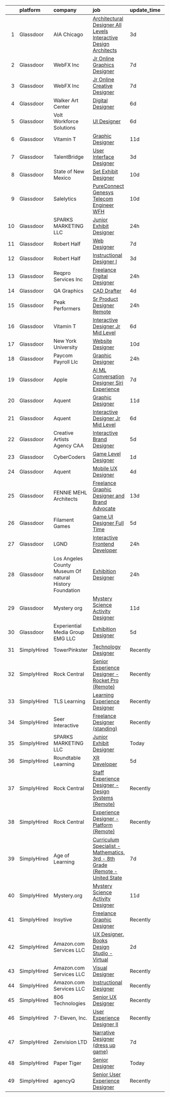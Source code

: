 

|    | platform    | company                                                 | job                                                                                                                                                                                                                                                                                                                                                                                                                                                                                                                                                                                                                                                                                                                                                                                                                                                                                                                                                                                                                                                                                                                                                                                                                                                                                                                                                                              | update_time   | location              |
|---:|:------------|:--------------------------------------------------------|:---------------------------------------------------------------------------------------------------------------------------------------------------------------------------------------------------------------------------------------------------------------------------------------------------------------------------------------------------------------------------------------------------------------------------------------------------------------------------------------------------------------------------------------------------------------------------------------------------------------------------------------------------------------------------------------------------------------------------------------------------------------------------------------------------------------------------------------------------------------------------------------------------------------------------------------------------------------------------------------------------------------------------------------------------------------------------------------------------------------------------------------------------------------------------------------------------------------------------------------------------------------------------------------------------------------------------------------------------------------------------------|:--------------|:----------------------|
|  1 | Glassdoor   | AIA Chicago                                             | [Architectural Designer All Levels   Interactive Design Architects](https://www.glassdoor.com/partner/jobListing.htm?pos=126&ao=1136043&s=58&guid=0000018160f97baebf06f3484ce3c25b&src=GD_JOB_AD&t=SR&vt=w&cs=1_ec06f706&cb=1655189372204&jobListingId=1007932350099&jrtk=3-0-1g5gfiuuikhq1801-1g5gfiuuvii19800-7048e52af32b8e01-)                                                                                                                                                                                                                                                                                                                                                                                                                                                                                                                                                                                                                                                                                                                                                                                                                                                                                                                                                                                                                                               | 3d            | Chicago, IL           |
|  2 | Glassdoor   | WebFX  Inc                                              | [Jr  Online Graphics Designer](https://www.glassdoor.com/partner/jobListing.htm?pos=104&ao=1110586&s=58&guid=0000018160f97baebf06f3484ce3c25b&src=GD_JOB_AD&t=SR&vt=w&cs=1_aa625e20&cb=1655189372200&jobListingId=1007920957213&cpc=4269A4BF187C94B7&jrtk=3-0-1g5gfiuuikhq1801-1g5gfiuuvii19800-80d573f0880264ab--6NYlbfkN0AA3uNcJ0aeXBAdVd1dUlJvZjHaUXbbC2QUFGJChoFW7xEU327m6es5fnmO4XFfQsHit0WRJPe5OJA5iRLARskirGfeb4yBSk3JQXTiS-CHFNXDds0yi2O7q3SaWvsrTdfSEXmXxdLiePi0Q2QwwVcgYK4vujHRO5mAsJx5W1n3jS_0sKq6Zh7whxXDb93FrgtUU7UgLZCK18I0gxbGEgXOecrp5WFgPjTUJF1XROI123Y9BsuFsf48sMMgyAU4M7K5Oa7oNjcUJrji1HnyiPZqIDBS0bH03jJezdFcdFTOFNiuiSGkbFqsXEIUbLjRK1lr3m2ujClz84Pwqo3Cp10ZQrMyXuJGFwm9si90XfRysM2ddrvLawGMrusjx2O4-NaMN9SpKvF8IPAZREo9M5tTBhM_iw4itFkvyY7U4ymbXqDk0AxqjZg6bVCCwW_AGa--BHq-cuEAyTJhk47F4AU3gCWzChMkqI-l3CPXn_11gEEYdTjesD8SexiDNtC-s0EnyhjgA3Qn9IAy9_sxeCISQk65nvajleCnxU2-6v1BzsLaAHO8MITjxcMo8OBhYnKZioeI4yrKTw%3D%3D)                                                                                                                                                                                                                                                                                                                                                                                                                                   | 7d            | Harrisburg, PA        |
|  3 | Glassdoor   | WebFX  Inc                                              | [Jr  Online Creative Designer](https://www.glassdoor.com/partner/jobListing.htm?pos=105&ao=1110586&s=58&guid=0000018160f97baebf06f3484ce3c25b&src=GD_JOB_AD&t=SR&vt=w&cs=1_2c5cb0c9&cb=1655189372201&jobListingId=1007920957224&cpc=D5E11A5BC695825F&jrtk=3-0-1g5gfiuuikhq1801-1g5gfiuuvii19800-a5e3d758c20915e7--6NYlbfkN0AA3uNcJ0aeXBAdVd1dUlJvZjHaUXbbC2QUFGJChoFW7xEU327m6es56oflZv-QfBiXaJjOm2dM-p2ULuXGhhiddON2dPCKM8MZpqUxQMhQF42Ox2TJ-0G6ZeH3VMrntCm-DglIegi0fE0cVrwpgnw8SZdQzorpRYu00TAxEqzDvmhaNkrpWfvCy1IEX20iC-zxOaAvKZRx7Q-8ZAVh3syaWjD0WWAoYkFLwPK3RD-t-tJhQ2aLd7_kGzvBT8oA7pGSnuYkEg9DKAJDdxRE2R9IPbdHc6b7p9X0UtqKL6H-8ttmWnfRvhreZSP4YNwB4D_ev1x3i5TZggiwy6lEK5_2-XZ3fzjj461SxNnXfvdtYyh8wiHsUfhZdcbq-r8AZ8kJfudcwXT9-GIt8pHeX26fvuVHPXh5qhzUk-JpZM2Kmtjt3Z9plhBScwZ7WB6ZvX2eZZCLTpYzV_xcGDq98_X5ggN_q9q0RXalpcQrEm_Chw9AUV7ARPGIEmhgTqlrMD_wyVnna1vDNezZ64xv5zBxiSwkuHi7vgzLyw-SxPpsXzMZbzzuwzWygJ9v6q3RaJO6ng3jwp0EIQ%3D%3D)                                                                                                                                                                                                                                                                                                                                                                                                                                   | 7d            | Harrisburg, PA        |
|  4 | Glassdoor   | Walker Art Center                                       | [Digital Designer](https://www.glassdoor.com/partner/jobListing.htm?pos=128&ao=1136043&s=58&guid=0000018160f97baebf06f3484ce3c25b&src=GD_JOB_AD&t=SR&vt=w&cs=1_f2da1708&cb=1655189372204&jobListingId=1007923727736&jrtk=3-0-1g5gfiuuikhq1801-1g5gfiuuvii19800-6e9441752ef50c27-)                                                                                                                                                                                                                                                                                                                                                                                                                                                                                                                                                                                                                                                                                                                                                                                                                                                                                                                                                                                                                                                                                                | 6d            | Minneapolis, MN       |
|  5 | Glassdoor   | Volt Workforce Solutions                                | [UI Designer](https://www.glassdoor.com/partner/jobListing.htm?pos=115&ao=1110586&s=58&guid=0000018160f97baebf06f3484ce3c25b&src=GD_JOB_AD&t=SR&vt=w&ea=1&cs=1_a6378344&cb=1655189372203&jobListingId=1007924549968&cpc=9DC6E4D8324653EE&jrtk=3-0-1g5gfiuuikhq1801-1g5gfiuuvii19800-c769926f4d384d25--6NYlbfkN0Dw5YS5k2p9urruc14icYN1MKKvJIN3Kd2XbyQRMSdz9Vq1-T5-D1XBTngNFaA8imYgoQaw6yxGuRCIpm_EJXZJFHtlvjSKSl2-bOBgT51VEJIlXlpur-tVjXn6PFq0PhaiPHtk2mChQgP_J7LCb2g_MMv-iO6krMRGzmUbEcNgjt94-hVvoNOHZa3M0QM6P-LiRoEZUK_1cLzdXz20tpuXANPtnOviGN6iDUdlf4uGeu8UpqswOeunPr9aD93_TxvvQMy-d1l3lEE2Ly-25n9cIiY-tyTTkc4i8VpEy-2BQkfxj6q4d9GZGG3wUo8WgvJnjGmjc7QjN7OKsqfDcHX8964ZLu6iU51HZjPmq8zhSpH23UHm0XKUAQergF8NfowapLN6oTYCfkiJzG-F_TG3TCH-_Qb4NgRQp7NxaX_UujCE-V1035ikTGad8NV5wy9xOiuzSKCPvHGY66gPsbyNwVdJ-Edt56uQplrSg5m4fH0ayQeZ_bduT8_J4_5kRpsupeSa56RoEzMegdiNl7erSTi5eIWaqqgcXnOyJSWal1x_E9m7vA-qO1ph2QsWDvY%3D)                                                                                                                                                                                                                                                                                                                                                                                                                                                             | 6d            | El Segundo, CA        |
|  6 | Glassdoor   | Vitamin T                                               | [Graphic Designer](https://www.glassdoor.com/partner/jobListing.htm?pos=121&ao=1110586&s=58&guid=0000018160f97baebf06f3484ce3c25b&src=GD_JOB_AD&t=SR&vt=w&cs=1_b1b2d8b7&cb=1655189372203&jobListingId=1007913667827&cpc=AC285F3A3ECA6BB0&jrtk=3-0-1g5gfiuuikhq1801-1g5gfiuuvii19800-d8800beb3f59dd1a--6NYlbfkN0DMrcEu7yrtATojKJA7cEzGQ3FdRGWLh0CZQInL4ECGI6k5tN82kdM0cJmh4vC7GginQN_B0uZ3aOYZeW_IeezlHRxATSNyk1VFwp8yx3Z6TGFwP6_M9oYDob8J3g8t25gUvshnnIhZjqZ3SC_97DZIBUD3KTnjDB3ZQSKzRGbtAYpFXfGOnpK0ut5paCbYyBP4htMhWqLJhMkMhnffI0K3jTcfNtawwX_PAxgK73fY8n35d4av7GmAVKwG4p2m-Aq1EYQ5CRrYnuhsSlW9IxCYs0UALncjX46PDw9lPeHSc5rNBrTCUr9ZVQjZBBXb1eadeJ-enMruS2Ow4Mv0Hw5-gT7GTFdUbjBrpZC8dRUVjStNWIt2wrvVW1FDRjg-fXg0MHiq3nNpSDgfulVZXuJ3Ney5GLX_pZ_qdobeLdiOvQUJzi3czd6inkcB8EbEXryw9KaWgamQ0nMxVf_SklA6)                                                                                                                                                                                                                                                                                                                                                                                                                                                                                                                                                                           | 11d           | Washington, DC        |
|  7 | Glassdoor   | TalentBridge                                            | [User Interface Designer](https://www.glassdoor.com/partner/jobListing.htm?pos=114&ao=1110586&s=58&guid=0000018160f97baebf06f3484ce3c25b&src=GD_JOB_AD&t=SR&vt=w&ea=1&cs=1_13213df6&cb=1655189372202&jobListingId=1007931597170&cpc=F41FEAB56D215062&jrtk=3-0-1g5gfiuuikhq1801-1g5gfiuuvii19800-bdc3c58f05361f28--6NYlbfkN0D7yZN5Y4Y3yDNIVFku1LF3jTDQg9U8OJZurnzp5mMLIP6WqhGw4ZWWAr-MD-l2YyF3q5L48X6zciSmC2-X1FuhRjSrNRQL0WIPUxwfzVrxpBTW3JaTtslLv7h04meqTbERlfRI97fshwab_tyd5BrXprrKHVU2dcbE-R7HBY8qL6VGqlleuKuvf2a6p1fjw3rmif9PTuPqH5K34lH3PNIjVX55awebm0Haz6YLHKqJKYHBGSNmlQuMreGV0KKUgtGeaHQylEdI2Riimy7-XiJRSI0NqxfwD-3aE2qr4-TiJq_J-C7vu_vWib8tyTuXt5mkCt7MV2MMJO3i7oo1hY1eBKXNWPh58zJD8XXx90CNdKBRUIkFfVdK_L68UT1pejip_FJ2gUu6peb5sjw-AfXO9SA_sYJmO658xPJGtWTeN_rgUtCeAxbgx1uuZJUjIBNfiFS2f8I349wWs-jiSx296D6FirGqirudmzd3wMUG5zaNyiYrn0YWhEfHY4WflSrYvq2ypnQlAg%3D%3D)                                                                                                                                                                                                                                                                                                                                                                                                                                                                                                   | 3d            | Remote                |
|  8 | Glassdoor   | State of New Mexico                                     | [Set   Exhibit Designer](https://www.glassdoor.com/partner/jobListing.htm?pos=127&ao=1136043&s=58&guid=0000018160f97baebf06f3484ce3c25b&src=GD_JOB_AD&t=SR&vt=w&cs=1_242ffc48&cb=1655189372204&jobListingId=1007916342046&jrtk=3-0-1g5gfiuuikhq1801-1g5gfiuuvii19800-c3359f09257bfc3f-)                                                                                                                                                                                                                                                                                                                                                                                                                                                                                                                                                                                                                                                                                                                                                                                                                                                                                                                                                                                                                                                                                          | 10d           | Albuquerque, NM       |
|  9 | Glassdoor   | Salelytics                                              | [PureConnect Genesys   Telecom Engineer   WFH](https://www.glassdoor.com/partner/jobListing.htm?pos=109&ao=1110586&s=58&guid=0000018160f97baebf06f3484ce3c25b&src=GD_JOB_AD&t=SR&vt=w&ea=1&cs=1_5894d33d&cb=1655189372202&jobListingId=1007915982880&cpc=39721386339D0809&jrtk=3-0-1g5gfiuuikhq1801-1g5gfiuuvii19800-b080c40cfe7f17b1--6NYlbfkN0C9NsEFErnTeC7LttfR25Lep1_ucPnE1dn7A7vj3Nw5VtPipzamRltLtksEx0lgqsAJb8S_Emb9oAa8akyCm1uRfeaS9EdinAJkrJpHaLmuuwvci6cQvKN--ftwIlqJRqjV76glGlryyYJz5PY4ko1kiYdAtOxuAGFx9YbIVoiPN-YgghDBEB1BMsBsP-Nu8uuLktEbrb_RP0KggkxZ8Qi5DfB53yYQXfNmI8A8w8S_2VLUwHjb1t5wW2t3r_xx15SyNCu--YFjV3IcIm7wiOpCFOgoQ-zKETo2eQezG9Tge9Jxck7D_I_e4RJ3_FMgIEFTIvTFeTvVDlTbIGx3BjF8anT_GcCOJTyFi5KS8Om4WvzfJb7ymHjlcwZNkn7F4J62XYrzpNOrwNfh-1ZdCGpLe7X62RMLk4kkiQKEX6xZErLnvP56XXO-lIYtxvWvH1VKM1_adWW7rsfCmf0mnQVw4_y0Q31AeoCJhtIaxGo_ojOju9WdO-PfAJrmJcXf_VOxdZzyc0TFIEY03v55voxmpfjnAnunyogg5zAGBIUUKkI8-rJp60DsvoGqXD67azM%3D)                                                                                                                                                                                                                                                                                                                                                                                                                            | 10d           | Texas                 |
| 10 | Glassdoor   | SPARKS MARKETING LLC                                    | [Junior Exhibit Designer](https://www.glassdoor.com/partner/jobListing.htm?pos=130&ao=1136043&s=58&guid=0000018160f97baebf06f3484ce3c25b&src=GD_JOB_AD&t=SR&vt=w&ea=1&cs=1_0fb5f693&cb=1655189372204&jobListingId=1007936865302&jrtk=3-0-1g5gfiuuikhq1801-1g5gfiuuvii19800-d820daae5e44333d-)                                                                                                                                                                                                                                                                                                                                                                                                                                                                                                                                                                                                                                                                                                                                                                                                                                                                                                                                                                                                                                                                                    | 24h           | Schaumburg, IL        |
| 11 | Glassdoor   | Robert Half                                             | [Web Designer](https://www.glassdoor.com/partner/jobListing.htm?pos=120&ao=1110586&s=58&guid=0000018160f97baebf06f3484ce3c25b&src=GD_JOB_AD&t=SR&vt=w&ea=1&cs=1_f29fb126&cb=1655189372203&jobListingId=1007921814452&cpc=451933188B21919D&jrtk=3-0-1g5gfiuuikhq1801-1g5gfiuuvii19800-2fe0839ddd08206a--6NYlbfkN0CpzDdaQkua3np5pkmj49lKioZwmwxQ-yx5plwbYmV_M0-UVVHCKd08YRB0a-ONbM2JQSCpvAAbkK_mK-H0EHROvBSkjo2IOn2X-CNVPOaPYdxnjadGEBrhph5pCW8VEbSMcSmnO3a_Od3r1i9nzTWzfnXi3oPxCKK9otU7aNM7xoK_CVOfCipaCGQkzUJZZZ_YYAj_3thmczOWoG3Em7cgdE7WhjULccvkrJdBWqIIG2cTReYz86gkQp_qjWOikHThiSvgMtN9lARkSpil0GuFTp5BfOgRz5OX_dYqvllGjbg6j8LXzm9YdCWdycBYYjiA4RjRdppZHZK6ki820PUMEjd4QyYyLWGPa7B90vHUcLoxmkB9mTBVkdI9R7BX9sR-APCI9dm1dRr5KOSqfz9mQEM27DUmjjjI_8iIyCWXWkn4DeTF9ACi_4pDjf__oGscmQ-IU9-OlUfkuSlTiQLe6QMUO0Vodp5_fEtZr0uH85tzbhOXrOlkFcJ0ljiFr_tpVAHyPP89enBG-fOkb2nQ5WQq5MV8DIDyvAe6jx6uX2q3bCzezuVY)                                                                                                                                                                                                                                                                                                                                                                                                                                                                          | 7d            | Jacksonville, FL      |
| 12 | Glassdoor   | Robert Half                                             | [Instructional Designer I](https://www.glassdoor.com/partner/jobListing.htm?pos=122&ao=1110586&s=58&guid=0000018160f97baebf06f3484ce3c25b&src=GD_JOB_AD&t=SR&vt=w&ea=1&cs=1_ae10f2d7&cb=1655189372204&jobListingId=1007931866287&cpc=2CAED5C921A5F994&jrtk=3-0-1g5gfiuuikhq1801-1g5gfiuuvii19800-70bda3e002bf3bdd--6NYlbfkN0CpzDdaQkua3np5pkmj49lKioZwmwxQ-yx5plwbYmV_M2CLBDBrPEXolPoreWcdI1FTZX02XkQjcx13FvUXMoGlvKgqapTEvIVgZWZjIOsTJE0jwa52lLIv1bMdq-I0aILdgwKcj2HZMNQMDXM8nB8xNbATRl8UJ6zSxSbS9Ef3M3c79wtRJJeWN004eTMykW50xNKXNrF3AVlUgnDym4Xg8X3_xrNn8DIQU95x1rAIU6iMKJjaiXuQAkwYOniQT6r9WQ_L7o_vXUU95s4FEKv7C30bzm3fvEUv7WIhZnaRNOi1poueIzbQHb_Dn0rL-YD9Kvygz2UumBQ0Sq-3qj91eoabL9Eo-99fFZBp9DARAn0OBmd60XVn5iLAnFG3fQjcb4CodTX62sIK7Sd5mGcLgvF9Na6kYqr9KBYWBF_2JnwyNDccmew96whuhRnzW-JlyB59NKgNjFU4RV2jn6Vh0hBAYTJHxwonLrSg_79uWYwBbE8CrkmpHUy9p4bOmJb_f68j3hInjyp3ptwcXxXIUspR7MxoW_oKiW1V1N23VbU2E80LE8_xg_zlyZ-xDZ_nl6L7jSAevg%3D%3D)                                                                                                                                                                                                                                                                                                                                                                                                                                  | 3d            | Chicago, IL           |
| 13 | Glassdoor   | Reqpro Services Inc                                     | [Freelance Digital Designer](https://www.glassdoor.com/partner/jobListing.htm?pos=111&ao=1110586&s=58&guid=0000018160f97baebf06f3484ce3c25b&src=GD_JOB_AD&t=SR&vt=w&ea=1&cs=1_5728e5f3&cb=1655189372202&jobListingId=1007936509793&cpc=2CAED5C921A5F994&jrtk=3-0-1g5gfiuuikhq1801-1g5gfiuuvii19800-2809ed0dd3dfc043--6NYlbfkN0BgQNY-6EGSodwqTnD--ruyjs70KAjc-sVn4TBkbPXfZNINp6exhM_vKTvQAbBALpc2_iGDvT7qg898YXccEJzx-PlcJWt4TcyvOh-OQqMHVsBOjGYJdfaOvjlyCh4_0qZzMdgX8IXYFt80-NR72RurGj3rFv8OMayZXU-rQHpdx_FoeUValG_IDWMBe4u7KTTlU-TCkXuqm58lE1bhnTtomBf0vXgPqLy6mTjpkJdMZ8U7gpPPmtTUNfdRN5BRHzVOJIQKZZ2uaSYqQ1ncrXOZIS7QxIsH23badXUCMTerehyWWS_iEMOafGwzY0pbjaK9Se85ukYUQdnBzrwWm5C78etp2XmvYkjLBqnAbINoRqL0aZMDCNnZxqQyO-luTAkHkU5PrzubOzDLkgH5sy8FpEuvcCOtg5kzTstZjmrqG7CuLSUg14vkWFqFH31T2PWWWpqeC9JSZDwjg3TcyHVcLBW0pBUHJfCXHSKOa7xI48xNS5tqtBEg)                                                                                                                                                                                                                                                                                                                                                                                                                                                                                                                            | 24h           | New York, NY          |
| 14 | Glassdoor   | QA Graphics                                             | [CAD Drafter](https://www.glassdoor.com/partner/jobListing.htm?pos=101&ao=1110586&s=58&guid=0000018160f97baebf06f3484ce3c25b&src=GD_JOB_AD&t=SR&vt=w&ea=1&cs=1_1e070c09&cb=1655189372200&jobListingId=1007929115239&cpc=50476A1586988603&jrtk=3-0-1g5gfiuuikhq1801-1g5gfiuuvii19800-5eaddf8192b2e21a--6NYlbfkN0CnvnrZV6i1JGX1yqycrBVKxG_QbmFGo1hJvaAPDrdCVTET5rWUgFWpOR53-U-UO0ss-9Q9IW5U0KN0QLrG-sgl6i1hb2mAsw6pWSJUCbRZVKKXqN6JNnYKpsLFUE2kAXvQeGOce74yYxx6YQUm7XOZKxce3z6gQgenBdtgzXJpuwBq2jufTZwoeY5dw2ayau3wb8e3TGARLbWyMJ7wEMA44foZbWkPl3zvYl7EmLPPrEx2eDVonxcE3D94yMcIfSy7eGt0eT2qJcskcSYkBty5l2M8cd3y-fKyoXe4_pro4lBAfs10WSobFZWcVznzeti-HLD2U8PMXH1-lnIyu-5WeG7w6PlG1GSn5nD_S4q04UrMc7Z6Z12nXEg7ch9zQVKapjbKiq6s4eRbIOe2VGAL08KiX5cu3OLTm6TXZZpnxdTi1l05aK4oi6qu7rAmdG4tC0wK-qfp1WRbj-xq4Ia9h_N2b_hbi7lcspsmlRiu487oJLGtRo9B)                                                                                                                                                                                                                                                                                                                                                                                                                                                                                                                                           | 4d            | Ankeny, IA            |
| 15 | Glassdoor   | Peak Performers                                         | [Sr  Product Designer  Remote ](https://www.glassdoor.com/partner/jobListing.htm?pos=116&ao=1110586&s=58&guid=0000018160f97baebf06f3484ce3c25b&src=GD_JOB_AD&t=SR&vt=w&ea=1&cs=1_838dfa4e&cb=1655189372203&jobListingId=1007936140094&cpc=7F6F94E2229B3AB5&jrtk=3-0-1g5gfiuuikhq1801-1g5gfiuuvii19800-df2905c3442f69d6--6NYlbfkN0AX_4CYIvWFVA435E2RDot9sX-OlR2KTHdLRUP7CmfXrIXs_xUKOR6jRoFT4FW3Lv0MjIZJmArUh6IZq-DfFFzv5BygP0XCaXKqtZwZo4kP8gh83WIoGi4cyllZuDboJPdRsIKS9wOnMFjid5DnKo-WQOJARSt0B9UWrPLLfkxgXSmHZJm6Pd8VcblH3SUzg3wEn5bfEE0PO17YlspsTFNg6bAEw_VUHWtFFiFb5Q_TW_OGet2HveygmYPVRR9OUUuG0r259hYT5dVNJYZw8UhaXWTI90ywLkBIqNSXyvSBMeYGdssJdwb-4B8Bjuy8qtw_ug0uvK-75MuQixtkw-5noNnH3FmkB6Elkl0X2aPip54wd3SknJdePSZtgfaAREkrA1312FwMxyd2O2ALbVRyboDhIpy7hsrjV3uHe-j3stJxv8AFjdW_O76gJZO0Pxm0Fqhnp5Jub_1qU3Ke0-EgJWzZemUGZMCfbKuSeNQCCqzh9trNBKtxJXJN3BTw17X5HPZLGgmAVs5OlP8xKvR0)                                                                                                                                                                                                                                                                                                                                                                                                                                                                                         | 24h           | Remote                |
| 16 | Glassdoor   | Vitamin T                                               | [Interactive Designer  Jr   Mid Level ](https://www.glassdoor.com/partner/jobListing.htm?pos=117&ao=1110586&s=58&guid=0000018160f97baebf06f3484ce3c25b&src=GD_JOB_AD&t=SR&vt=w&cs=1_319a7108&cb=1655189372203&jobListingId=1007924943503&cpc=AC285F3A3ECA6BB0&jrtk=3-0-1g5gfiuuikhq1801-1g5gfiuuvii19800-7e96b353444d496b--6NYlbfkN0DMrcEu7yrtATojKJA7cEzGQ3FdRGWLh0CZQInL4ECGI6k5tN82kdM0cJmh4vC7GggtWdo2sY-mvBbFdWeI3eRpl3KAjaGmwCjPo2aC3qxHnCsrAcctI_DjFHWD7veO_hdKm8te8dx9-vu_AuHb2B9Q9zteijl3gHhieuCcIlt0IgXLvUnfbXB-3TMfDf2osdD49bnbF2-mmV5jOfgT4612JJi2CQJMLHu6xPKrJXkoy7s4qOlmU3JUSf3Tj9L9JUnK2XmsFX2ambWbdvv79J_wtoYO4kdrSm0XLLMtJd78jzUemcMFghv77Q2nQn5tuN7Xy7sR008qxipvT6dYGPjeP1jpi6iKa03nmle6d-jjQM7elxpYsdhatifdjHYS2Y-W-SDrfiZ4KFYQFOZsoZ86h6qaMtxlhUa7XtjqBKDlGHhtuHqzM2ciLlJ3BeAWgFEcd1WdpQBSGJIixyBTAdgK)                                                                                                                                                                                                                                                                                                                                                                                                                                                                                                                                                      | 6d            | San Francisco, CA     |
| 17 | Glassdoor   | New York University                                     | [Website Designer](https://www.glassdoor.com/partner/jobListing.htm?pos=124&ao=1136043&s=58&guid=0000018160f97baebf06f3484ce3c25b&src=GD_JOB_AD&t=SR&vt=w&cs=1_e98a7e5a&cb=1655189372204&jobListingId=1007916695283&jrtk=3-0-1g5gfiuuikhq1801-1g5gfiuuvii19800-8d9ae178b74a786a-)                                                                                                                                                                                                                                                                                                                                                                                                                                                                                                                                                                                                                                                                                                                                                                                                                                                                                                                                                                                                                                                                                                | 10d           | New York, NY          |
| 18 | Glassdoor   | Paycom Payroll Llc                                      | [Graphic Designer](https://www.glassdoor.com/partner/jobListing.htm?pos=108&ao=1110586&s=58&guid=0000018160f97baebf06f3484ce3c25b&src=GD_JOB_AD&t=SR&vt=w&cs=1_13d95968&cb=1655189372201&jobListingId=1007936919004&cpc=DE56C24FF6DEC286&jrtk=3-0-1g5gfiuuikhq1801-1g5gfiuuvii19800-64f2f5df972715e7--6NYlbfkN0DpgGw-HIcDKIrGkThvmUQVo__cmgBjIYVPEhWPn8NA_hL6kGYuvPJaInvVc2ZU6fVIXURtqZKxwHJ_7qdTNVbNKZjzFVeZ2cuV7NJFGAVgQbhRXlPJ3GGIpOeSWrfoSr2Te54ZQzOziz-yhXUXuAGBN0j3bhTrJwOQ3rTN9p-TJSXoQ2zfEU89aXDwZ38_qXjrME2t34L0CVUCSg2WGsSDYWWP2c4xvsNLJebfJ42dlvZBu9jYXaP4aM1ua6Tp6enqXl92cbswpuCExjJ_1YJelmKedZtsYaTM87_t4vhDfJAiPuWdHOsMlBoFFVG1IxdI-fYjpWKaLnrm2Qsm_3Q8abhuGcVgIT8bIUgbC-N_BFXoF3mtxOPNh5XTwSgiBK-sPeAwYzGHUbYLWaHU6U-czj8LnEpOaGqr13z81oy8386IknaYqNVy8wKCNBEEF2cuu4RsSlEydNuLN0bPKP65oSaNJMCpu1bLtH4aUFAaQ8jo4ProhTLsFPpRnNpV6nBR5uNjRn4m7ozt6f7cwwgdBG5qCOh3EB8CAjTthkib-w%3D%3D)                                                                                                                                                                                                                                                                                                                                                                                                                                                                               | 24h           | Oklahoma City, OK     |
| 19 | Glassdoor   | Apple                                                   | [AI ML Conversation Designer  Siri Experience](https://www.glassdoor.com/partner/jobListing.htm?pos=110&ao=1110586&s=58&guid=0000018160f97baebf06f3484ce3c25b&src=GD_JOB_AD&t=SR&vt=w&cs=1_3dd6c7fe&cb=1655189372201&jobListingId=1007920183814&cpc=654405A9B1E0A9F5&jrtk=3-0-1g5gfiuuikhq1801-1g5gfiuuvii19800-37537d8ea6d1c81c--6NYlbfkN0BvKrLyj5gPmtZO9T8euul8TCxuuKNOtzRJOomxnwSEodTz2Bc-sPZl1dBMH13w-jOASdoVBKnBNzBc3BRVznX-SK5jQ9rPq3d2bl4Yyolna5jpfgJK7iPCobEs_zPmHEoYfMM57dhcEsDYLkDlBANENO6myIgGh0R2usdl30ZCXwj4LuLQersK5frR68p0DwGOLVYKn70hhjXvvPVyx7oj92unMh72uVJiH9hM5XNu5o_wL9SNzd7dL1hmr_tQbNBLpu_Ngw9PE6AXD0OJjxdKMd9psmOMLN0XpdJ6ufuXtnlAXqiWL5ghBomCeShKM3StAzUafplWRqDelcPYj8ROYopZHBW7tC7-paOZR5y7T9B4JQ3Yv9IjPJ4xfpULfETr7FwQ0KmGyn2yBFe6rgM_m3cHgzel6jGXLNv4QRQf-BQqI8IurQAuqgLrzXSjkyjuolIi1Qj22zalPE3QR9FUIBDi-FYC6od03TNQipVL36BVshupMBNumbpPbvsKUoIjrVTjvOTWaNi2xV7WyeEk6E1MPa8TO6HjZpoSb-BeITeCl2LsgkDOLM7Yd__3I_UesQcgUbVldtQMlSxnTp0zHZ_wsTrKTxtBm60gdk559WQ8d44paqKVzVhxTMwictsfuVbLEPI-7w_yEEeeQCX4zzGte1Uw5OO5yaRjvIQhrSO3kS0CRQYkAsYfQ12z3hHysDD4o7rC5yE6d4b5kQNzx1iHUWpVY5GF3LiYGKfQXVdUPRD115KdL_ECRUbhLj9U1dfzTT8XaM5X6FoioEBTknrhCPHpLqx7AuifhgJHvtLeBL8sC5LxSUYFNHucW-QHRsJBAp_NyQvU-hFOVO1jKWbk9eGoW56FEp7bVzxXeA6rycz_VIoWHnvay8ImUCWOaEFV8nLcg7Rc_o5_jfcNWLZTqHCIefWEmjLaGh3eXJE4E-Q76viC-nM_6QFztc6k3R2xOgMDaQU7rtfD7PzuFBAiEpO7Rtc%3D) | 7d            | Seattle, WA           |
| 20 | Glassdoor   | Aquent                                                  | [Graphic Designer](https://www.glassdoor.com/partner/jobListing.htm?pos=119&ao=1110586&s=58&guid=0000018160f97baebf06f3484ce3c25b&src=GD_JOB_AD&t=SR&vt=w&cs=1_23b134be&cb=1655189372203&jobListingId=1007913723414&cpc=FB7E4A1762AE5BEC&jrtk=3-0-1g5gfiuuikhq1801-1g5gfiuuvii19800-2a439be635ef1c4a--6NYlbfkN0DMrcEu7yrtATojKJA7cEzGQ3FdRGWLh0CZQInL4ECGI9gD0Wolx9R2v-Aex0-GK076c4u4wvKPf8HR1GWULyhEUo4Tlex082KQlMk_gIK9S-9HbFztSrw_uAEa7Kl8YIfOEZG_OiiRs9gg7JB_I-dRpAuFSIsmk6HciPlg0uhgKzGlFcQXl0HcZrrFmyogFsjfABAGZVsNaX9KCE37Tfh7ZMpP3laOF0EbipzcEOf9S5pD9o8Hi2rjp_F5cZZq98v6FneX8u6yn7nkrIirmxZgzoeHznZ6Hm8f-tyoTboSgZjl1FWjW_6TBn1cIhDRalfJUe7ScQ2-x1Hq9zr2AOKlSIYZfYHKbaOiq8D-hpmJnvGAXE1n1n7T82BGP2cuyK1JVRj5wQ3CZZyslafHDkQ-yZMkqnxM7XZsSDZrEOn-GNFFv_ZC8VNzy36kqFAQiaov7iSzxnSPOA%3D%3D)                                                                                                                                                                                                                                                                                                                                                                                                                                                                                                                                                                               | 11d           | Washington, DC        |
| 21 | Glassdoor   | Aquent                                                  | [Interactive Designer  Jr   Mid Level ](https://www.glassdoor.com/partner/jobListing.htm?pos=118&ao=1110586&s=58&guid=0000018160f97baebf06f3484ce3c25b&src=GD_JOB_AD&t=SR&vt=w&cs=1_283b0741&cb=1655189372203&jobListingId=1007925031862&cpc=FB7E4A1762AE5BEC&jrtk=3-0-1g5gfiuuikhq1801-1g5gfiuuvii19800-3b83c788e722b305--6NYlbfkN0DMrcEu7yrtATojKJA7cEzGQ3FdRGWLh0CZQInL4ECGI9gD0Wolx9R2v-Aex0-GK06TjUuygYc7NsE2pc0oOLwzVV3p-q7i1OE9RwyIeaCi5abnGOtzyypkmc8zzK9J4rt6uv0qiTjX57MX3T-ZhUozqi2lwm2vdsHfyZRULf8c-ipRnOn7mhXOx6_4_Ppioi9Xh5CHQtJ0zakEvsxhrdvJrPHngSx0aemR8XttbjeNXrjGVO5j_-0jwte_xcAe0VKW2lHXKtsFmqJ73iA1XflRC1EjwmxX3SL-ur5SV493mQN9d_KDCx7rYRihL8hvEisH9MplPGcsE5bqnqTioXS1cqwVjVvhmwtgg07OP922OLuk4dFRLyEUUqAUQVU95B3y2BxHez6K-e8bez9eyRh8PJYTrwYs5E3ybzsHK6euNAWjLDjsNAPhqSi9N3RPwVP41ZC-ra6sTw%3D%3D)                                                                                                                                                                                                                                                                                                                                                                                                                                                                                                                                                          | 6d            | San Francisco, CA     |
| 22 | Glassdoor   | Creative Artists Agency  CAA                            | [Interactive Brand Designer](https://www.glassdoor.com/partner/jobListing.htm?pos=129&ao=1136043&s=58&guid=0000018160f97baebf06f3484ce3c25b&src=GD_JOB_AD&t=SR&vt=w&cs=1_8e842c8c&cb=1655189372204&jobListingId=1007927015693&jrtk=3-0-1g5gfiuuikhq1801-1g5gfiuuvii19800-01688fd5f3fcb4dd-)                                                                                                                                                                                                                                                                                                                                                                                                                                                                                                                                                                                                                                                                                                                                                                                                                                                                                                                                                                                                                                                                                      | 5d            | Los Angeles, CA       |
| 23 | Glassdoor   | CyberCoders                                             | [Game Level Designer](https://www.glassdoor.com/partner/jobListing.htm?pos=112&ao=1110586&s=58&guid=0000018160f97baebf06f3484ce3c25b&src=GD_JOB_AD&t=SR&vt=w&ea=1&cs=1_32dab1d4&cb=1655189372202&jobListingId=1007933640131&cpc=FA84DF7EA1EC2398&jrtk=3-0-1g5gfiuuikhq1801-1g5gfiuuvii19800-a5209f5081fafa4a--6NYlbfkN0CpFJQzrgRR8WqXWK1qKKEqALWJw739KlKqr2H-MSI4eoBlI4EFrmor2FYZMP3muM1HLk7vh5cULvdpCNTzLF7WHTLFKGR1mpFDYvIHIHf-Jh5t72dHHe3JsHevB16NWxARFNj3EIRfPLpddOrhE6z3v6WK2CGsRRqhR3H4pr-hFAyBwCmB2OzVQvfy4WvRPbFUHo5BCvKKNcfMHEYrHHIc96lQ53rLTqcGyTkeWqmjzhPU-WdoN4D0ncMMhdoaDRHblm2HqLjYCdpGPgGrR-wGOzcFLT42LxKpoSl1jzIBS8v66G4-fs_E51_mjTsejPdmw62RjNI_znPCZXjmdihlzF3leN-oINQwLNO2UWQFz0njZlmNbh2wtYffFUBW0y8NjkqeU5jkxGUybJnfru41mmD0hioJmwgMoWPXyFaQQfW8odUnOP0H9GawImA0Kk5nt2wVxKf0jj3E8EEXUtv_nVqu2bLTwD07LTPOTTkaPgMZkSXNWlnfF5qs2m52CxofyD5rXcVKCVbU1Vz1Jp9_K8mgjZCCTF323EaMDk9n5SvWbktZGqHDEvE-PIariaRutZoqSOQFqPJN3v8kKTeuFUjbkmMI370sIKjm0KMzOj7PDtlVZ8nnTqkLp5I1WvK_PVnakj3RVzeTrGau-2CYzAwDQj2fJZX6-bSYGIY4R5yUYP1ZMiH5mPh_aSeDdih6hRzgjtMDR0fwBIwDVfbLjZONL_mR81yWc5EfUzad2CnwBJujLSng7BuS_TxTUNIb-5cPIHtZQu1dOrFR_tE-6GoxuW-E5tWVayTC_yXLDiDR_ptfomiLt6YH7zVbnYmpuzzH8BlBLVKRviWSVzs0MIwAEobyxKp5sMe8UhSoHRS5BYooOSm-WqG1dR_t9wc_nCPP5IMlru3FyB1qPdrbrgd25bAq7dyyeWNZ28c3KTKmy3nUve3xYCb7JNP9ltlkt_sNgMvDTZTlefnxuyyko7Mlbg_ug_eWgPScJyjTdw%3D%3D)       | 1d            | Dallas, TX            |
| 24 | Glassdoor   | Aquent                                                  | [Mobile UX Designer](https://www.glassdoor.com/partner/jobListing.htm?pos=113&ao=1110586&s=58&guid=0000018160f97baebf06f3484ce3c25b&src=GD_JOB_AD&t=SR&vt=w&cs=1_831b6587&cb=1655189372202&jobListingId=1007930053468&cpc=56C4EA4A1A191A49&jrtk=3-0-1g5gfiuuikhq1801-1g5gfiuuvii19800-f98a054c54308055--6NYlbfkN0DMrcEu7yrtATojKJA7cEzGQ3FdRGWLh0CZQInL4ECGI9gD0Wolx9R2v-Aex0-GK071ZbAyuZHU5w_ZLfBIDyff6mZfl-ZeP1fx8WOzqdqMeu-noDGvQosp_zKhhl2b27cigaSm0TvPdmfS-Btgyd-5F2iLSeDZnPk9BffaQQFWKphwHTIi_GDpJl9S1MEpRI_acEN7-xqI_7sGxLWkRKBGufY44Vwyu6HNfaa7ikocj4LTQQdLhHyzFOokJcRVBbHGon0n6vIbR_kigwDcczC27eJVeHPDGdERG79TaqUGeJ9LAf5wfd47f9Hn43ft-faqLCAs2QMMKwAWTUjHUtWR_BmtaFqjITgnbQ8eSxLMKNuSKORO7KLZQhzDYPqrURsdbrKxGAtJoGplrpA33-iZkxFOT7PP_Dwjlu32U6Jgs4vg2UvS3eoRxNMKn88Jr9DRq7m6tEK-CQ%3D%3D)                                                                                                                                                                                                                                                                                                                                                                                                                                                                                                                                                                             | 4d            | Los Angeles, CA       |
| 25 | Glassdoor   | FENNIE MEHL Architects                                  | [Freelance Graphic Designer and Brand Advocate](https://www.glassdoor.com/partner/jobListing.htm?pos=106&ao=1110586&s=58&guid=0000018160f97baebf06f3484ce3c25b&src=GD_JOB_AD&t=SR&vt=w&ea=1&cs=1_4992076f&cb=1655189372201&jobListingId=1007905966163&cpc=2CAED5C921A5F994&jrtk=3-0-1g5gfiuuikhq1801-1g5gfiuuvii19800-003ba351f1dcb63e--6NYlbfkN0BG1QWpzEe2U3QA6Vqi_sjmYLnL8UwDHOnvXMvQ4BPtGbvMljWF5gVU5_RMG5pVvERma6uIN-MpxqkUhFukZ4vNRes7jdVyWOADuawNGmeBJnAqSCDmmO39KoweiRYWQT4BEB8Htc9ANfSiAJIK1VkPXbz5mYM_WZfjaoddtL36X0oZjMoqadeuX_9C8PqgiiVDMAyLjCREpU-XppGMmJkQzDDHgPvwtLPBZBGT_VOhgfGQAhw44widMRf1Z3CIy8Tds9Pv1HV3WGl9cBy8BQj-CmjPnplZjJNk9oOtsZej8SVn376UKC0LQNjGI9t-my-Uc6zvf_Gdcb8UmjRRVuNIthabe0MRJFa432rhNlPTU_OePupCbAK8aXnccWJWPX3Xl5626cDtJZ7C7cdalPxp1EBp71B7ZbeteR4G4T5w2sqjCUTP0CEng82ORG7_-QlZsM1hsqG6uyw0Mikq64QmoULrI5BMMFX8x0SlnBAtn0JR9JyaciWkIb0BiPuPDIADwMo-vbz6bft4bj6K9JLG)                                                                                                                                                                                                                                                                                                                                                                                                                                                                         | 13d           | Remote                |
| 26 | Glassdoor   | Filament Games                                          | [Game UI Designer   Full Time](https://www.glassdoor.com/partner/jobListing.htm?pos=107&ao=1110586&s=58&guid=0000018160f97baebf06f3484ce3c25b&src=GD_JOB_AD&t=SR&vt=w&ea=1&cs=1_bd9432d1&cb=1655189372202&jobListingId=1007926667899&cpc=5FEB1BEB8E14EF52&jrtk=3-0-1g5gfiuuikhq1801-1g5gfiuuvii19800-5741f9704e3fa8b7--6NYlbfkN0CIHMGocNKd5hoXLwwKXhS247lQakt22NtwViB8HW65UO_fRUkh-j7Og1M8k5VNV9rYplI4LJe9i7ed3Kmy23rbClFjac3rCags56SL1kJCIrYQichaQUGDB8kNDj1U_zqYlK7mbJnHBhK4jTqTofAnaxL0YVR1u6q9U8_vkCS7BryN6jYcYPvT_lBTMOjf1fYktSJX1_1c2TiA6sN72dfxiH8oJWgYXi6WL5B1Dr-7c5uSPhNfGpiicgfNaOdbqHzWzK1zCgZCHowQhPrUc_ANgmJUWNxIOgMqlj1HHd-jKIUpUNsWSOtAN8IlokkOnbSL5ZVAxAaM66UonqAWAUvfPLVyhK7Nwgww2YChkqZWsoYrzW2V-UmCelS6FFSB4g8Oft2Q3fhDwkNqbmhiYTDYiIwMfjI2_tdXBUFhqUdrTnhaseXdpGDcc9Kmb3YA2bAtVDN5bgCWoA%3D%3D)                                                                                                                                                                                                                                                                                                                                                                                                                                                                                                                                                              | 5d            | Madison, WI           |
| 27 | Glassdoor   | LGND                                                    | [Interactive Frontend Developer](https://www.glassdoor.com/partner/jobListing.htm?pos=103&ao=1110586&s=58&guid=0000018160f97baebf06f3484ce3c25b&src=GD_JOB_AD&t=SR&vt=w&ea=1&cs=1_5886bc41&cb=1655189372201&jobListingId=1007936138186&cpc=9900C911F071612A&jrtk=3-0-1g5gfiuuikhq1801-1g5gfiuuvii19800-9e809bdff7b406f8--6NYlbfkN0D0ZqxdZg2TwcIemQ4yr89eGinLCR7bn2QHXosobzuZIDPQNz2x7R5jLKYvU0y3FA50eXRwMzQjPTr9QqDpVpKyxbIzmbkUbfZm_jqp6UU0rH71RpKvRkhwh6fYWbBvZQiSyJiRQBqnEd2KdlfcZGSwwTQ3wxl3AIELLBmP5HHpRrCPhnQ1S8N-Sz_fuKlDWfH0qX_ctHenO72IQ5ER54Ky8Ww3vNeogjO8K7SIGTfzSr07zZzmDEVcfO2Jz0vaUeaJb-KOUmFhODYuckeHagGB1NsFqmoZtZdlbeP7S38-P0Wc0VQX4kuZ-Wdi1xg1RwNEsIdsiVRLmsBZP8GEx0nNO7_qmJSXm9H1cQLJlmPrkL-asUFDoz0OzRrw8NFG5yNy_TIbHSUc4N4jVQcEJhAjeyFNAK3G-13Yn_OjfPNeKgihpjZeuB-vwNnS2asJU5wWx3YWp32RQBrti9rqo9vkdqrKHMwnzbrSzmCCwo7Qp1n_xXboAD_tPSsfMtzv2iq7GN_F65DnFw%3D%3D)                                                                                                                                                                                                                                                                                                                                                                                                                                                                                            | 24h           | Remote                |
| 28 | Glassdoor   | Los Angeles County Museum Of natural History Foundation | [Exhibition Designer](https://www.glassdoor.com/partner/jobListing.htm?pos=125&ao=1136043&s=58&guid=0000018160f97baebf06f3484ce3c25b&src=GD_JOB_AD&t=SR&vt=w&ea=1&cs=1_bec80c8e&cb=1655189372204&jobListingId=1007936851082&jrtk=3-0-1g5gfiuuikhq1801-1g5gfiuuvii19800-39b18ed7a651205f-)                                                                                                                                                                                                                                                                                                                                                                                                                                                                                                                                                                                                                                                                                                                                                                                                                                                                                                                                                                                                                                                                                        | 24h           | Los Angeles, CA       |
| 29 | Glassdoor   | Mystery org                                             | [Mystery Science Activity Designer](https://www.glassdoor.com/partner/jobListing.htm?pos=123&ao=1136043&s=58&guid=0000018160f97baebf06f3484ce3c25b&src=GD_JOB_AD&t=SR&vt=w&cs=1_eb362901&cb=1655189372204&jobListingId=1007914048856&jrtk=3-0-1g5gfiuuikhq1801-1g5gfiuuvii19800-bef984a7a551051b-)                                                                                                                                                                                                                                                                                                                                                                                                                                                                                                                                                                                                                                                                                                                                                                                                                                                                                                                                                                                                                                                                               | 11d           | Remote                |
| 30 | Glassdoor   | Experiential Media Group  EMG  LLC                      | [Exhibition Designer](https://www.glassdoor.com/partner/jobListing.htm?pos=102&ao=1110586&s=58&guid=0000018160f97baebf06f3484ce3c25b&src=GD_JOB_AD&t=SR&vt=w&ea=1&cs=1_fe9c7b8f&cb=1655189372201&jobListingId=1007925989422&cpc=B6F995695EC48C8A&jrtk=3-0-1g5gfiuuikhq1801-1g5gfiuuvii19800-a6d8193b30f55bff--6NYlbfkN0DWtRa9NJfjQIs4MWRRqD4F41esfMsK79cV24t80VXfzWoIWo7wDhVmyZUnlRQS_-iGMlVLOPf2zmP-Kd9d0C9acLE_yyMGRN2rLe2LExMIcAG917M7rpynZGD-r-EMD6N2smUNAgWb6TDtpTxWjhoz_AJSxAtej0D2KcjQr32Ka-491Xun2sU_CXB2PqRhHj09gyjlF3yw4BnzlUAZDYlFnDxPzhF5NIdNhpWkjncpylIFlwwzPm5oD181kHZgadTD-Xjd-DXmpC1f9Kv2jJinOs9iB_YAXuq_Bh5WrNbpRGsIBj4g5I7Zy-_om8WgAJoqcGXqydTsY96AGeTvqBG-pDQlPHDFeAy5igD8Ta3bXiCUZKSfF2y7eW9ScV3fWs2GmfDMyKXYPVFJ8NzrVSQDxJN0BiC36D2eammqK2ihZtUG0kqsPEAFlvWRsSFI5YE36MUF7g_9VCfUoI-BEfEbAFquXgmcotiAtdXYRGZNvHBmR-vZ2Zsbj4dW46Nb_AY%3D)                                                                                                                                                                                                                                                                                                                                                                                                                                                                                                                     | 5d            | Peachtree Corners, GA |
| 31 | SimplyHired | TowerPinkster                                           | [Technology Designer](https://www.simplyhired.com/job/Eo8H-ftQNf_Z90KM3AWqWjVLPGHnq1eVo2tzVDpK376dVK5BpxQbSQ?q=interactive+designer)                                                                                                                                                                                                                                                                                                                                                                                                                                                                                                                                                                                                                                                                                                                                                                                                                                                                                                                                                                                                                                                                                                                                                                                                                                             | Recently      | Kalamazoo, MI         |
| 32 | SimplyHired | Rock Central                                            | [Senior Experience Designer - Rocket Pro (Remote)](https://www.simplyhired.com/job/WFOQFrw2mphynW-NsIpy91iE8xWR5Lm0fNy65Uhq_2M__KiA2xz0ow?q=interactive+designer)                                                                                                                                                                                                                                                                                                                                                                                                                                                                                                                                                                                                                                                                                                                                                                                                                                                                                                                                                                                                                                                                                                                                                                                                                | Recently      | Detroit, MI           |
| 33 | SimplyHired | TLS Learning                                            | [Learning Experience Designer](https://www.simplyhired.com/job/f0Gfur8IwmSWnvMipbD11Tvec7vROWw0lYeWotxEhZ1p0Qpy1Dhr1g?q=interactive+designer)                                                                                                                                                                                                                                                                                                                                                                                                                                                                                                                                                                                                                                                                                                                                                                                                                                                                                                                                                                                                                                                                                                                                                                                                                                    | Recently      | Remote                |
| 34 | SimplyHired | Seer Interactive                                        | [Freelance Designer (standing)](https://www.simplyhired.com/job/OMrLjGqiVjB4HSOHNcPsGMBE7asrChjuptiioyzCf3fMQCzg3HR7Qw?q=interactive+designer)                                                                                                                                                                                                                                                                                                                                                                                                                                                                                                                                                                                                                                                                                                                                                                                                                                                                                                                                                                                                                                                                                                                                                                                                                                   | Recently      | Remote +1 location    |
| 35 | SimplyHired | SPARKS MARKETING LLC                                    | [Junior Exhibit Designer](https://www.simplyhired.com/job/oFSKvy7mYjfA2RonKT7iogBHU77zazi-hz-Le9TUNRyladY-k1njFw?q=interactive+designer)                                                                                                                                                                                                                                                                                                                                                                                                                                                                                                                                                                                                                                                                                                                                                                                                                                                                                                                                                                                                                                                                                                                                                                                                                                         | Today         | Schaumburg, IL        |
| 36 | SimplyHired | Roundtable Learning                                     | [XR Developer](https://www.simplyhired.com/job/wOQuZ9koRYUSm1hEeqD5cBAg2gv6ZaNx9lP6DooZsrvy6adzC62lYg?q=interactive+designer)                                                                                                                                                                                                                                                                                                                                                                                                                                                                                                                                                                                                                                                                                                                                                                                                                                                                                                                                                                                                                                                                                                                                                                                                                                                    | 5d            | Chagrin Falls, OH     |
| 37 | SimplyHired | Rock Central                                            | [Staff Experience Designer - Design Systems (Remote)](https://www.simplyhired.com/job/wGe6C28J11MkzfioyR_m9oiPg-qKrUibYOhMeZWgwGUY78Qox31bDA?q=interactive+designer)                                                                                                                                                                                                                                                                                                                                                                                                                                                                                                                                                                                                                                                                                                                                                                                                                                                                                                                                                                                                                                                                                                                                                                                                             | Recently      | New York, NY          |
| 38 | SimplyHired | Rock Central                                            | [Experience Designer - Platform (Remote)](https://www.simplyhired.com/job/_bULrOZq7B-ObGKYnFcLCIGO9l6soV9kdX1OZ6n67wwQz6V8mDBtsQ?q=interactive+designer)                                                                                                                                                                                                                                                                                                                                                                                                                                                                                                                                                                                                                                                                                                                                                                                                                                                                                                                                                                                                                                                                                                                                                                                                                         | Recently      | Detroit, MI           |
| 39 | SimplyHired | Age of Learning                                         | [Curriculum Specialist - Mathematics, 3rd - 8th Grade (Remote - United State](https://www.simplyhired.com/job/dH7detlUE0wBMMUrl88fnwl0bGHcBnpSy8jp-vZg9R57JXf0sTbD1A?q=interactive+designer)                                                                                                                                                                                                                                                                                                                                                                                                                                                                                                                                                                                                                                                                                                                                                                                                                                                                                                                                                                                                                                                                                                                                                                                     | 7d            | Remote                |
| 40 | SimplyHired | Mystery.org                                             | [Mystery Science Activity Designer](https://www.simplyhired.com/job/kuEItjfIgh-eycejQeQSzZ6qrrAGBmkH5GklFoGz22_dm5l6_EodYA?q=interactive+designer)                                                                                                                                                                                                                                                                                                                                                                                                                                                                                                                                                                                                                                                                                                                                                                                                                                                                                                                                                                                                                                                                                                                                                                                                                               | 11d           | Remote                |
| 41 | SimplyHired | Insytive                                                | [Freelance Graphic Designer](https://www.simplyhired.com/job/n0OripE-PckRlxkJxrOE2mEr9j9h1x-nkx2-OiK6HDT9Q0R3h3_aNw?q=interactive+designer)                                                                                                                                                                                                                                                                                                                                                                                                                                                                                                                                                                                                                                                                                                                                                                                                                                                                                                                                                                                                                                                                                                                                                                                                                                      | Recently      | Remote                |
| 42 | SimplyHired | Amazon.com Services LLC                                 | [UX Designer, Books Design Studio - Virtual](https://www.simplyhired.com/job/SVfGM8cPeAGil6nnsHFYMRiJktzERYmTYwqQ8vsMvwzicb1gh5xaUQ?q=interactive+designer)                                                                                                                                                                                                                                                                                                                                                                                                                                                                                                                                                                                                                                                                                                                                                                                                                                                                                                                                                                                                                                                                                                                                                                                                                      | 2d            | Remote                |
| 43 | SimplyHired | Amazon.com Services LLC                                 | [Visual Designer](https://www.simplyhired.com/job/07csdT2C5wUC0BjRkvFLfN-A2TKuc9tkdRnFlCKVrN7nw2oJdE55kw?q=interactive+designer)                                                                                                                                                                                                                                                                                                                                                                                                                                                                                                                                                                                                                                                                                                                                                                                                                                                                                                                                                                                                                                                                                                                                                                                                                                                 | Recently      | Remote +1 location    |
| 44 | SimplyHired | Amazon.com Services LLC                                 | [Instructional Designer](https://www.simplyhired.com/job/YARcT0DzqO0xQlFneyTXPHw9LGoxYDFn2eYl0gzbVHT3LNEH2rWt1g?q=interactive+designer)                                                                                                                                                                                                                                                                                                                                                                                                                                                                                                                                                                                                                                                                                                                                                                                                                                                                                                                                                                                                                                                                                                                                                                                                                                          | Recently      | Remote +1 location    |
| 45 | SimplyHired | 806 Technologies                                        | [Senior UX Designer](https://www.simplyhired.com/job/W_-isVl6LVNGU2mQsx6qGALmsjH9NL0rVjuudBC6iLj44nfxWNsLng?q=interactive+designer)                                                                                                                                                                                                                                                                                                                                                                                                                                                                                                                                                                                                                                                                                                                                                                                                                                                                                                                                                                                                                                                                                                                                                                                                                                              | Recently      | Plano, TX             |
| 46 | SimplyHired | 7-Eleven, Inc.                                          | [User Experience Designer II](https://www.simplyhired.com/job/KqXvTyS1P4tNBijJ1mnyZA1p2JhojehdwJj5EvcSX8xAVOET4zeiEw?q=interactive+designer)                                                                                                                                                                                                                                                                                                                                                                                                                                                                                                                                                                                                                                                                                                                                                                                                                                                                                                                                                                                                                                                                                                                                                                                                                                     | Recently      | Irving, TX            |
| 47 | SimplyHired | Zenvision LTD                                           | [Narrative Designer (dress up game)](https://www.simplyhired.com/job/sI7oGW5qSnGgpJskTGLVpeV8eOAuZ4mGpRmC8_l7DyaFjAU4Q_qKEw?q=interactive+designer)                                                                                                                                                                                                                                                                                                                                                                                                                                                                                                                                                                                                                                                                                                                                                                                                                                                                                                                                                                                                                                                                                                                                                                                                                              | 7d            | San Francisco, CA     |
| 48 | SimplyHired | Paper Tiger                                             | [Senior Designer](https://www.simplyhired.com/job/hikGatH96PnrRxKF0SHm37guhT40T13GxGIFtgDLBnhLYfzQFncNQw?q=interactive+designer)                                                                                                                                                                                                                                                                                                                                                                                                                                                                                                                                                                                                                                                                                                                                                                                                                                                                                                                                                                                                                                                                                                                                                                                                                                                 | Today         | Remote                |
| 49 | SimplyHired | agencyQ                                                 | [Senior User Experience Designer](https://www.simplyhired.com/job/cIDtvicOoH53aMYEP0Ljm-akwv5PTKqGSpFWDKdyocaD4666RjrRkA?q=interactive+designer)                                                                                                                                                                                                                                                                                                                                                                                                                                                                                                                                                                                                                                                                                                                                                                                                                                                                                                                                                                                                                                                                                                                                                                                                                                 | Recently      | Bethesda, MD          |